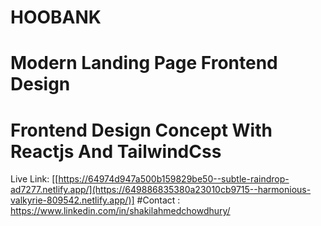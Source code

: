# HOOBANK
# Modern Landing Page Frontend Design
# Frontend Design Concept With Reactjs And TailwindCss
Live Link: [[https://64974d947a500b159829be50--subtle-raindrop-ad7277.netlify.app/](https://649886835380a23010cb9715--harmonious-valkyrie-809542.netlify.app/)]
#Contact : https://www.linkedin.com/in/shakilahmedchowdhury/
